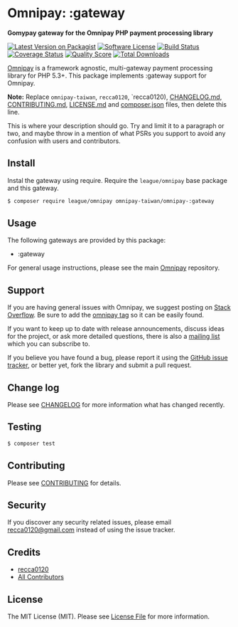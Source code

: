 # Omnipay: :gateway

**Gomypay gateway for the Omnipay PHP payment processing library**

[![Latest Version on Packagist](https://img.shields.io/packagist/v/omnipay-taiwan/omnipay-:gateway.svg?style=flat-square)](https://packagist.org/packages/omnipay-taiwan/omnipay-:gateway)
[![Software License](https://img.shields.io/badge/license-MIT-brightgreen.svg?style=flat-square)](LICENSE.md)
[![Build Status](https://img.shields.io/travis/omnipay-taiwan/omnipay-:gateway/master.svg?style=flat-square)](https://travis-ci.org/omnipay-taiwan/omnipay-:gateway)
[![Coverage Status](https://img.shields.io/scrutinizer/coverage/g/omnipay-taiwan/omnipay-:gateway.svg?style=flat-square)](https://scrutinizer-ci.com/g/omnipay-taiwan/omnipay-:gateway/code-structure)
[![Quality Score](https://img.shields.io/scrutinizer/g/omnipay-taiwan/omnipay-:gateway.svg?style=flat-square)](https://scrutinizer-ci.com/g/omnipay-taiwan/omnipay-:gateway)
[![Total Downloads](https://img.shields.io/packagist/dt/omnipay-taiwan/omnipay-:gateway.svg?style=flat-square)](https://packagist.org/packages/omnipay-taiwan/omnipay-:gateway)


[Omnipay](https://github.com/thephpleague/omnipay) is a framework agnostic, multi-gateway payment
processing library for PHP 5.3+. This package implements :gateway support for Omnipay.

**Note:** Replace `omnipay-taiwan`, `recca0120`, `recca0120), [CHANGELOG.md](CHANGELOG.md), [CONTRIBUTING.md](CONTRIBUTING.md), [LICENSE.md](LICENSE.md) and [composer.json](composer.json) files, then delete this line.

This is where your description should go. Try and limit it to a paragraph or two, and maybe throw in a mention of what
PSRs you support to avoid any confusion with users and contributors.

## Install

Instal the gateway using require. Require the `league/omnipay` base package and this gateway.

``` bash
$ composer require league/omnipay omnipay-taiwan/omnipay-:gateway
```

## Usage

The following gateways are provided by this package:

 * :gateway

For general usage instructions, please see the main [Omnipay](https://github.com/thephpleague/omnipay) repository.

## Support

If you are having general issues with Omnipay, we suggest posting on
[Stack Overflow](http://stackoverflow.com/). Be sure to add the
[omnipay tag](http://stackoverflow.com/questions/tagged/omnipay) so it can be easily found.

If you want to keep up to date with release announcements, discuss ideas for the project,
or ask more detailed questions, there is also a [mailing list](https://groups.google.com/forum/#!forum/omnipay) which
you can subscribe to.

If you believe you have found a bug, please report it using the [GitHub issue tracker](https://github.com/omnipay-taiwan/omnipay-:gateway/issues),
or better yet, fork the library and submit a pull request.

## Change log

Please see [CHANGELOG](CHANGELOG.md) for more information what has changed recently.

## Testing

``` bash
$ composer test
```

## Contributing

Please see [CONTRIBUTING](CONTRIBUTING.md) for details.

## Security

If you discover any security related issues, please email recca0120@gmail.com instead of using the issue tracker.

## Credits

- [recca0120](https://github.com/recca0120)
- [All Contributors](../../contributors)

## License

The MIT License (MIT). Please see [License File](LICENSE.md) for more information.
